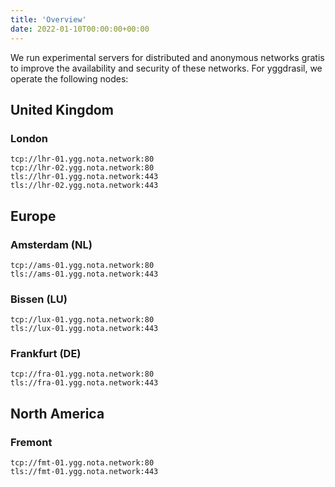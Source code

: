 ```yaml
---
title: 'Overview'
date: 2022-01-10T00:00:00+00:00
---
```


We run experimental servers for distributed and anonymous networks gratis to improve the availability 
and security of these networks. For yggdrasil, we operate the following nodes:

## United Kingdom
### London
    tcp://lhr-01.ygg.nota.network:80
    tcp://lhr-02.ygg.nota.network:80
    tls://lhr-01.ygg.nota.network:443
    tls://lhr-02.ygg.nota.network:443

## Europe
### Amsterdam (NL)
    tcp://ams-01.ygg.nota.network:80
    tls://ams-01.ygg.nota.network:443

### Bissen (LU)
    tcp://lux-01.ygg.nota.network:80
    tls://lux-01.ygg.nota.network:443

### Frankfurt (DE)
    tcp://fra-01.ygg.nota.network:80
    tls://fra-01.ygg.nota.network:443

## North America
### Fremont
    tcp://fmt-01.ygg.nota.network:80
    tls://fmt-01.ygg.nota.network:443